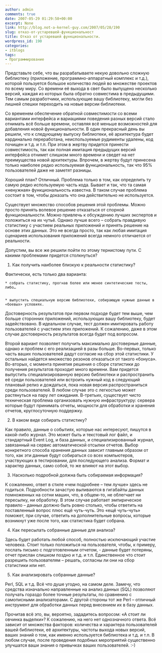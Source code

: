 ```yaml
---
author: admin
comments: true
date: 2007-05-29 01:29:58+00:00
excerpt: None
link: http://blog.not-a-kernel-guy.com/2007/05/28/190
slug: отказ-от-устаревшей-функциональност
title: Отказ от устаревшей функциональности.
wordpress_id: 190
categories:
- itblogs
tags:
- Программирование
---
```


Представьте себе, что вы разрабатываете некую довольно сложную библиотеку (приложение, программно-аппаратный комплекс и т.д.), которой пользуется большое количество людей во множестве проектов по всему миру. Со времени её выхода в свет было выпущено несколько версий, каждая из которых была обратно совместима в предыдущими. Тем самым разработчики, использующие вашу библиотеку, могли без лишней спешки переходить на новые версии библиотеки.

Со временем обеспечение обратной совместимости со всеми вариантами интерфейса и вариациями поведения разных версий стало отнимать всё больше времени, оставляя всё меньше возможностей для добавления новой функциональности. В один прекрасный день вы решили, что к следующему выпуску библиотеки, её архитектура будет кардинально переработана, неиспользуемые рудименты удалены, код почищен и т.д. и т.п. При этом в жертву придется принести совместимость, так как полная имитация предыдущих версий интерфейса отнимет слишком много времени и сведет на нет преимущества новой архитектуры. Впрочем, в жертву будут принесена только наиболее редко используемая функциональность, так что 95% пользователей даже не заметят разницы. 

Хороший план? Отличный. Проблема только в том, как определить ту самую редко используемую часть кода. Бывает и так, что та самая «ненужная» функциональность известна. В таком случае проблема состоит в том, чтобы доказать что она действительно не используется. 

Существует множество способов решения этой проблемы. Можно просто принять волевое решение отказаться  от спорной функциональности. Можно привлечь к обсуждению лучших экспертов и положиться на их чутьё. Однако лучше всего – собрать правдивую статистику с участием реальных приложений и принять решение на основе этих данных. Это не всегда просто, так как любая имитация сценариев использования приложений всегда немного отличается от реальности. 

Допустим, вы все же решили пойти по этому тернистому пути. С какими проблемами придется столкнуться?




	
  1. Как получить наиболее близкую к реальности статистику?

Фактически, есть только два варианта:


	
    * собрать статистику, прогнав более или менее синтетические тесты, либо…

	
    * выпустить специальную версию библиотеки, собирающую нужные данные в «боевых» условиях. 



Достоверность результатов при первом подходе будет тем выше, чем больше сторонних приложений, использующих вашу библиотеку, будет задействовано. В идеальном случае, тест должен имитировать работу пользователей с участием этих приложений. К сожалению, даже в этом случае достоверность результатов всегда будет под вопросом.

Второй вариант позволяет получить максимально достоверные данные, однако и проблем с его реализацией в разы больше. Во-первых, только часть ваших пользователей дадут согласие на сбор этой статистики. У остальных найдется множество резонов отказаться от такого «бонуса». Во-вторых, с момента принятия решения о сборе статистики до получения результатов проходит много времени. Вам придется выпустить специализированную версию библиотеки и распространить её среди пользователей или встроить нужный код в следующий плановый релиз и дождаться, пока новая версия распространиться среди пользователей. В любом случае это с легкостью может растянуться на пару лет ожидания. В-третьих, существует чисто техническая проблема организовать нужную инфраструктуру: сервера которые будут принимать отчеты, мощности для обработки и хранения отчетов, круглосуточную поддержку.




	
  2. В каком виде собирать статистику?

Как правило, данные о событиях, которые нас интересуют, пишутся в какой-либо журнал. Это может быть и текстовый лог файл, и стандартный Event Log, и база данных, и специализированный журнал, завязанный на сервис автоматической отсылки отчетов. Выбор конкретного способа хранения данных зависит главным образом от того, как эти данные будут собираться со всех компьютеров, участвующих в тестировании, для последующего анализа. Формат и характер данных, само собой, то же влияют на этот выбор.



	
  3. Насколько подробной должна быть собираемая информация?

К сожалению, ответ в стиле «чем подробнее – тем лучше» здесь не годиться. Подробности зачастую выливаются в гигабайты данных помноженных на сотни машин, что, в общем-то, не облегчает ни пересылку, ни обработку. В этом случае работает эмпирическое правило – данных должно быть ровно столько, чтобы ответить на поставленный вопрос плюс ещё чуть-чуть. Это «ещё чуть-чуть» поможет, при случае, ответить на дополнительные вопросы, которые возникнут уже после того, как статистика будет собрана. 



	
  4. Как пересылать собранные данные для анализа?

Здесь будет работать любой способ, полностью исключающий участие человека. Стоит только положиться на пользователя, чтобы, к примеру, послать письмо с подготовленным отчетом, - данные будет потеряны, отчет прислан слишком поздно и т.д. и т.п. Единственное что стоит разрешить пользователям – решать, согласны ли они на сбор статистики или нет. 



	
  5. Как анализировать собранные данные?

Perl, SQL и т.д. Всё что душе угодно, на самом деле. Замечу, что средства изначально направленные на анализ данных (SQL) позволяют получать гораздо более точные результаты, по сравнению с самописными анализаторами. С другой стороны тот же Perl – отличный инструмент для обработки данных перед внесением их в базу данных.




Прочитав всё это, вы, вероятно, зададитесь вопросом: «А стоит ли овчинка выделки»? К сожалению, на него нет однозначного ответа. Всё зависит от множества факторов: количества и характера пользователей вашей библиотеки, её архитектуры, частоты выхода новых версий, ваших знаний о том, как именно используется библиотека и т.д. и т.п. В любом случае, после проведения подобных мероприятий существенно улучшатся ваши знания о привычках ваших пользователей. :-)

